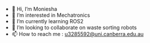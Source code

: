- 👋 Hi, I’m Moniesha
- 👀 I’m interested in Mechatronics
- 🌱 I’m currently learning ROS2
- 💞️ I’m looking to collaborate on waste sorting robots
- 📫 How to reach me : u3285592@uni.canberra.edu.au


<!---
Moni9612/Moni9612 is a ✨ special ✨ repository because its `README.md` (this file) appears on your GitHub profile.
You can click the Preview link to take a look at your changes.
--->

